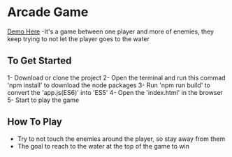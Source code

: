 # Arcade Game
[Demo Here](https://hajar-omar.github.io/arcade-game/)
-It's a game between one player and more of enemies, they keep trying to not let the player goes to the water

## To Get Started
1- Download or clone the project
2- Open the terminal and run this commad 'npm install' to download the node packages
3- Run 'npm run build' to convert the 'app.js(ES6)' into 'ES5'
4- Open the 'index.html' in the browser
5- Start to play the game

## How To Play
- Try to not touch the enemies around the player, so stay away from them
- The goal to reach to the water at the top of the game to win
